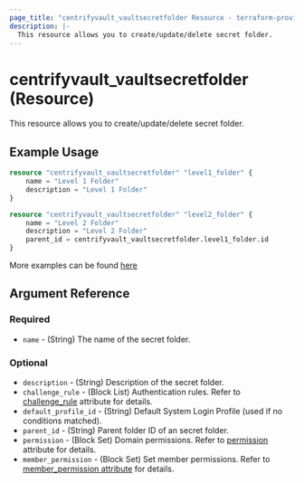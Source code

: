 ```yaml
---
page_title: "centrifyvault_vaultsecretfolder Resource - terraform-provider-centrify"
description: |-
  This resource allows you to create/update/delete secret folder.
---
```


# centrifyvault_vaultsecretfolder (Resource)

This resource allows you to create/update/delete secret folder.

## Example Usage

```terraform
resource "centrifyvault_vaultsecretfolder" "level1_folder" {
    name = "Level 1 Folder"
    description = "Level 1 Folder"
}

resource "centrifyvault_vaultsecretfolder" "level2_folder" {
    name = "Level 2 Folder"
    description = "Level 2 Folder"
    parent_id = centrifyvault_vaultsecretfolder.level1_folder.id
}
```

More examples can be found [here](../../examples/centrifyvault_vaultsecret/)

## Argument Reference

### Required

- `name` - (String) The name of the secret folder.

### Optional

- `description` - (String) Description of the secret folder.
- `challenge_rule` - (Block List) Authentication rules. Refer to [challenge_rule](./attribute_challengerule.md) attribute for details.
- `default_profile_id` - (String) Default System Login Profile (used if no conditions matched).
- `parent_id` - (String) Parent folder ID of an secret folder.
- `permission` - (Block Set) Domain permissions. Refer to [permission](./attribute_permission.md) attribute for details.
- `member_permission` - (Block Set) Set member permissions. Refer to [member_permission attribute](./attribute_permission.md) for details.
